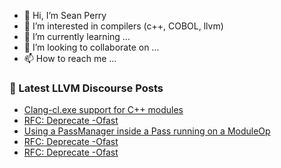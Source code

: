- 👋 Hi, I’m Sean Perry
- 👀 I’m interested in compilers (c++, COBOL, llvm)
- 🌱 I’m currently learning ...
- 💞️ I’m looking to collaborate on ...
- 📫 How to reach me ...

<!---
s66perry/s66perry is a ✨ special ✨ repository because its `README.md` (this file) appears on your GitHub profile.
You can click the Preview link to take a look at your changes.
--->
### 📕 Latest LLVM Discourse Posts

<!-- DISCOURSE-LLVM:START -->
- [Clang-cl.exe support for C++ modules](https://discourse.llvm.org/t/clang-cl-exe-support-for-c-modules/72257?page=2#post_38)
- [RFC: Deprecate -Ofast](https://discourse.llvm.org/t/rfc-deprecate-ofast/78687?page=7#post_128)
- [Using a PassManager inside a Pass running on a ModuleOp](https://discourse.llvm.org/t/using-a-passmanager-inside-a-pass-running-on-a-moduleop/80302#post_3)
- [RFC: Deprecate -Ofast](https://discourse.llvm.org/t/rfc-deprecate-ofast/78687?page=7#post_127)
- [RFC: Deprecate -Ofast](https://discourse.llvm.org/t/rfc-deprecate-ofast/78687?page=7#post_126)
<!-- DISCOURSE-LLVM:END -->
